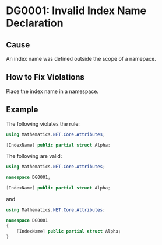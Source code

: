 # DG0001: Invalid Index Name Declaration

## Cause

An index name was defined outside the scope of a namepace.

## How to Fix Violations

Place the index name in a namespace.

## Example

The following violates the rule:
```csharp
using Mathematics.NET.Core.Attributes;

[IndexName] public partial struct Alpha;
```
The following are valid:
```csharp
using Mathematics.NET.Core.Attributes;

namespace DG0001;

[IndexName] public partial struct Alpha;
```
and
```csharp
using Mathematics.NET.Core.Attributes;

namespace DG0001
{
    [IndexName] public partial struct Alpha;
}
```

